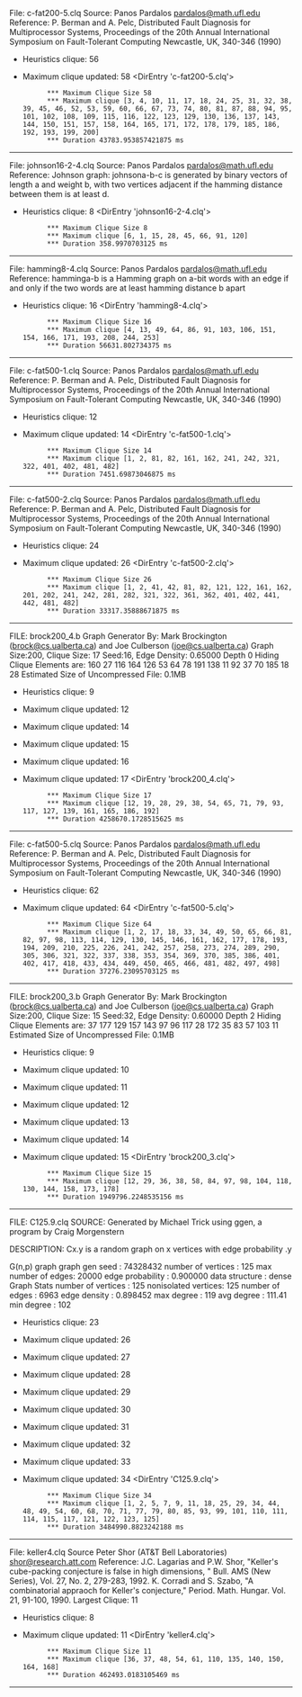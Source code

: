 File:  c-fat200-5.clq
Source: Panos Pardalos pardalos@math.ufl.edu
Reference: P. Berman and A. Pelc, Distributed Fault Diagnosis for
           Multiprocessor Systems, Proceedings of the 20th Annual
           International Symposium on Fault-Tolerant Computing
           Newcastle, UK, 340-346 (1990)

* Heuristics clique:  56

* Maximum clique updated:  58
<DirEntry 'c-fat200-5.clq'>

            *** Maximum Clique Size 58
            *** Maximum clique [3, 4, 10, 11, 17, 18, 24, 25, 31, 32, 38, 39, 45, 46, 52, 53, 59, 60, 66, 67, 73, 74, 80, 81, 87, 88, 94, 95, 101, 102, 108, 109, 115, 116, 122, 123, 129, 130, 136, 137, 143, 144, 150, 151, 157, 158, 164, 165, 171, 172, 178, 179, 185, 186, 192, 193, 199, 200]
            *** Duration 43783.953857421875 ms

____________________________________________________________________________________________________
File:  johnson16-2-4.clq
Source: Panos Pardalos pardalos@math.ufl.edu
Reference: Johnson graph: johnsona-b-c is generated by
           binary vectors of length a and weight b, with
           two vertices adjacent if the hamming distance
           between them is at least d.

* Heuristics clique:  8
<DirEntry 'johnson16-2-4.clq'>

            *** Maximum Clique Size 8
            *** Maximum clique [6, 1, 15, 28, 45, 66, 91, 120]
            *** Duration 358.9970703125 ms

____________________________________________________________________________________________________
File:  hamming8-4.clq
Source: Panos Pardalos pardalos@math.ufl.edu
Reference: hamminga-b is a Hamming graph on a-bit words with
           an edge if and only if the two words are at least
           hamming distance b apart

* Heuristics clique:  16
<DirEntry 'hamming8-4.clq'>

            *** Maximum Clique Size 16
            *** Maximum clique [4, 13, 49, 64, 86, 91, 103, 106, 151, 154, 166, 171, 193, 208, 244, 253]
            *** Duration 56631.802734375 ms

____________________________________________________________________________________________________
File:  c-fat500-1.clq
Source: Panos Pardalos pardalos@math.ufl.edu
Reference: P. Berman and A. Pelc, Distributed Fault Diagnosis for
           Multiprocessor Systems, Proceedings of the 20th Annual
           International Symposium on Fault-Tolerant Computing
           Newcastle, UK, 340-346 (1990)

* Heuristics clique:  12

* Maximum clique updated:  14
<DirEntry 'c-fat500-1.clq'>

            *** Maximum Clique Size 14
            *** Maximum clique [1, 2, 81, 82, 161, 162, 241, 242, 321, 322, 401, 402, 481, 482]
            *** Duration 7451.69873046875 ms

____________________________________________________________________________________________________
File:  c-fat500-2.clq
Source: Panos Pardalos pardalos@math.ufl.edu
Reference: P. Berman and A. Pelc, Distributed Fault Diagnosis for
           Multiprocessor Systems, Proceedings of the 20th Annual
           International Symposium on Fault-Tolerant Computing
           Newcastle, UK, 340-346 (1990)

* Heuristics clique:  24

* Maximum clique updated:  26
<DirEntry 'c-fat500-2.clq'>

            *** Maximum Clique Size 26
            *** Maximum clique [1, 2, 41, 42, 81, 82, 121, 122, 161, 162, 201, 202, 241, 242, 281, 282, 321, 322, 361, 362, 401, 402, 441, 442, 481, 482]
            *** Duration 33317.35888671875 ms

____________________________________________________________________________________________________
FILE:  brock200_4.b
Graph Generator
By: Mark Brockington (brock@cs.ualberta.ca)
and Joe Culberson (joe@cs.ualberta.ca)
Graph Size:200, Clique Size: 17
Seed:16, Edge Density:  0.65000
Depth 0 Hiding
Clique Elements are:
160 27 116 164 126 53 64 78 191 138
11 92 37 70 185 18 28
Estimated Size of Uncompressed File:   0.1MB

* Heuristics clique:  9

* Maximum clique updated:  12

* Maximum clique updated:  14

* Maximum clique updated:  15

* Maximum clique updated:  16

* Maximum clique updated:  17
<DirEntry 'brock200_4.clq'>

            *** Maximum Clique Size 17
            *** Maximum clique [12, 19, 28, 29, 38, 54, 65, 71, 79, 93, 117, 127, 139, 161, 165, 186, 192]
            *** Duration 4258670.1728515625 ms

____________________________________________________________________________________________________
File:  c-fat500-5.clq
Source: Panos Pardalos pardalos@math.ufl.edu
Reference: P. Berman and A. Pelc, Distributed Fault Diagnosis for
           Multiprocessor Systems, Proceedings of the 20th Annual
           International Symposium on Fault-Tolerant Computing
           Newcastle, UK, 340-346 (1990)

* Heuristics clique:  62

* Maximum clique updated:  64
<DirEntry 'c-fat500-5.clq'>

            *** Maximum Clique Size 64
            *** Maximum clique [1, 2, 17, 18, 33, 34, 49, 50, 65, 66, 81, 82, 97, 98, 113, 114, 129, 130, 145, 146, 161, 162, 177, 178, 193, 194, 209, 210, 225, 226, 241, 242, 257, 258, 273, 274, 289, 290, 305, 306, 321, 322, 337, 338, 353, 354, 369, 370, 385, 386, 401, 402, 417, 418, 433, 434, 449, 450, 465, 466, 481, 482, 497, 498]
            *** Duration 37276.23095703125 ms

____________________________________________________________________________________________________
FILE:  brock200_3.b
Graph Generator
By: Mark Brockington (brock@cs.ualberta.ca)
and Joe Culberson (joe@cs.ualberta.ca)
Graph Size:200, Clique Size: 15
Seed:32, Edge Density:  0.60000
Depth 2 Hiding
Clique Elements are:
37 177 129 157 143 97 96 117 28 172
35 83 57 103 11
Estimated Size of Uncompressed File:   0.1MB

* Heuristics clique:  9

* Maximum clique updated:  10

* Maximum clique updated:  11

* Maximum clique updated:  12

* Maximum clique updated:  13

* Maximum clique updated:  14

* Maximum clique updated:  15
<DirEntry 'brock200_3.clq'>

            *** Maximum Clique Size 15
            *** Maximum clique [12, 29, 36, 38, 58, 84, 97, 98, 104, 118, 130, 144, 158, 173, 178]
            *** Duration 1949796.2248535156 ms

____________________________________________________________________________________________________
FILE:  C125.9.clq
SOURCE: Generated by Michael Trick using
        ggen, a program by Craig Morgenstern

DESCRIPTION: Cx.y is a random graph on x vertices
             with edge probability .y

G(n,p) graph
graph gen seed     : 74328432
number of vertices : 125
max number of edges: 20000
edge probability   : 0.900000
data structure     : dense
          Graph Stats
number of vertices  : 125
nonisolated vertices: 125
number of edges     : 6963
edge density        : 0.898452
max degree          : 119
avg degree          : 111.41
min degree          : 102

* Heuristics clique:  23

* Maximum clique updated:  26

* Maximum clique updated:  27

* Maximum clique updated:  28

* Maximum clique updated:  29

* Maximum clique updated:  30

* Maximum clique updated:  31

* Maximum clique updated:  32

* Maximum clique updated:  33

* Maximum clique updated:  34
<DirEntry 'C125.9.clq'>

            *** Maximum Clique Size 34
            *** Maximum clique [1, 2, 5, 7, 9, 11, 18, 25, 29, 34, 44, 48, 49, 54, 60, 68, 70, 71, 77, 79, 80, 85, 93, 99, 101, 110, 111, 114, 115, 117, 121, 122, 123, 125]
            *** Duration 3484990.8823242188 ms

____________________________________________________________________________________________________
File: keller4.clq
Source Peter Shor (AT&T Bell Laboratories) shor@research.att.com
Reference:
J.C. Lagarias and P.W. Shor, "Keller's cube-packing conjecture is
false in high dimensions, " Bull. AMS (New Series), Vol. 27, No. 2,
279-283, 1992.
K. Corradi and S. Szabo, "A combinatorial appraoch for Keller's conjecture,"
Period. Math. Hungar. Vol. 21, 91-100, 1990.
Largest Clique: 11

* Heuristics clique:  8

* Maximum clique updated:  11
<DirEntry 'keller4.clq'>

            *** Maximum Clique Size 11
            *** Maximum clique [36, 37, 48, 54, 61, 110, 135, 140, 150, 164, 168]
            *** Duration 462493.0183105469 ms

____________________________________________________________________________________________________